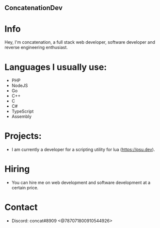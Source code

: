 ## ConcatenationDev
# Info
Hey, I'm concatenation, a full stack web developer, software developer and reverse engineering enthusiast.
# Languages I usually use:

- PHP
- NodeJS
- Go
- C++
- C
- C#
- TypeScript
- Assembly

# Projects:
- I am currently a developer for a scripting utility for lua (https://psu.dev).
# Hiring
- You can hire me on web development and software development at a certain price.
# Contact
- Discord: concat#8909 <@787071800910544926>
